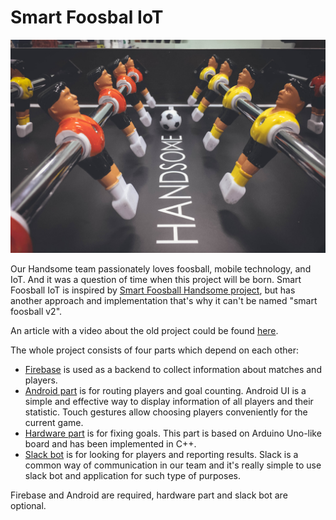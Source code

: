 # Smart Foosbal IoT

![scheme](foosball.jpg)

Our Handsome team passionately loves foosball, mobile technology, and IoT. And it was a question of time when this project will be born. Smart Foosball IoT is inspired by [Smart Foosball Handsome project](https://github.com/handsomecode/smart-foosball), but has another approach and implementation that's why it can't be named "smart foosball v2".

An article with a video about the old project could be found [here](http://handsome.is/smart-foosball-is-keeping-score/).

The whole project consists of four parts which depend on each other:

* [Firebase](/README-firebase.md) is used as a backend to collect information about matches and players.
* [Android part](/AndroidApp/README-android.md) is for routing players and goal counting. Android UI is a simple and effective way to display information of all players and their statistic. Touch gestures allow choosing players conveniently for the current game.
* [Hardware part](/Arduino/README-arduino.md) is for fixing goals. This part is based on Arduino Uno-like board and has been implemented in C++.
* [Slack bot](/SlackBot/README-slackbot.md) is for looking for players and reporting results. Slack is a common way of communication in our team and it's really simple to use slack bot and application for such type of purposes.

Firebase and Android are required, hardware part and slack bot are optional.